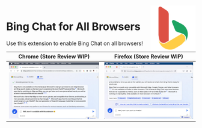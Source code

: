 <img style="vertical-align:middle;" align="right" src="public/icon1024.png" width="120px">

# Bing Chat for All Browsers

Use this extension to enable Bing Chat on all browsers!

| Chrome (Store Review WIP)                       | Firefox       (Store Review WIP)                  |
| ----------------------------------------------- | ------------------------------------------------- |
| ![Demo of Bing Chat on Chrome](misc/chrome.png) | ![Demo of Bing Chat on Firefox](misc/firefox.png) |
